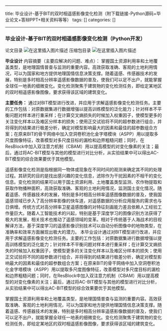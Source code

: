 
--- 
title:  毕业设计-基于BIT的双时相遥感影像变化检测（附下载链接-Python源码+毕业论文+答辩PPT+相关资料等等） 
tags: []
categories: [] 

---
### 毕业设计-基于BIT的双时相遥感影像变化检测（Python开发）

 论文目录 <img src="https://img-blog.csdnimg.cn/210eb3dfb652470680c2799350e14560.png" alt="在这里插入图片描述"> 压缩包目录 <img src="https://img-blog.csdnimg.cn/46aa32eed7c5492a92a1ad978229f322.png" alt="在这里插入图片描述">

**毕业设计** 内容摘要（主要应解决的问题、难点）： 掌握国土资源利用率和土地覆盖类型，是地理国情普查与监测的重要内容。高效获取准确、客观的土地利用情况，可以为国家和地方提供地理国情信息决策支撑。随着遥感、传感器技术的发展，特别是多时相高分辨率遥感影像数据的普及，使我们可以足不出户，就能掌握全球任一地表的细微变化。变化检测聚焦于建筑物的变化检测任务，即给定某地区的双时相遥感影像图像，要求获得该区域的建筑变化。

**主要任务：** 通过对BIT模型进行改进，并应用于求解遥感影像变化检测任务。主要的工作包括：对原数据集进行数据增强以提高训练模型的泛化能力；针对样本不平衡问题对样本进行重采样；在计算交叉熵损失的时候加入权重因子，使模型更多的关注变化样本以及难区分样本的损失；使用正交试验将不同的超参数进行组合，并将得到的结果进行极差分析，确定对模型影响最大的因素和最佳的超参数组合方案；在原来BIT的骨干网络中加入空洞卷积池化金字塔模块（ASPP）用以提取多尺度图像特征，改善模型对多尺度目标的漏检和边界粗糙问题；同时，在ResBlock中加入双注意力机制（CBAM）用以提高模型的对变化像素的关注；最后，通过将AC-BIT模型与其他的模型进行对比分析，从实验结果中可以得出AC-BIT模型的综合效果要优于其他模型。

遥感影像变化检测是指根据同一物体或现象在不同时间的观测来确定其不同的处理过程。其研究的目的是找出感兴趣的变化信息，滤除作为干扰因素的不相干的变化信息。变化检测的结果可以用于国土资源利用、土地覆盖类型监测、农作物提取和获取作物播种面积，高效获取准确、客观的土地利用情况，监测国土变化情况。随着遥感、传感器技术的发展，特别是多时相高分辨率遥感图像数据的普及，使我国遥感领域已步入了高分辨率影像的快车道，对遥感数据的分析应用服务的需求也与日俱增。传统方式对高分辨率卫星遥感图像的对特征刻画能力差且依赖人工经验工作量巨大。随着人工智能技术的兴起，特别是基于深度学习的图像识别方法获得了极大的发展，相关技术也推动了遥感领域的变革。相对于传统基于人海战术的目视解译方法，基于深度学习的遥感影像识别技术可以自动分析图像中的地物类型，在准确率和效率方面展现出极大的潜力。 本毕业设计通过对BIT模型进行改进，并应用于求解遥感影像变化检测任务。主要的工作包括：对原数据集进行数据增强以提高训练模型的泛化能力；针对样本不平衡问题对样本进行重采样；在计算交叉熵损失的时候加入权重因子，使模型更多的关注变化样本以及难区分样本的损失；使用正交试验将不同的超参数进行组合，并将得到的结果进行极差分析，确定对模型影响最大的因素和最佳的超参数组合方案；在原来BIT的骨干网络中加入空洞卷积池化金字塔模块（ASPP）用以提取多尺度图像特征，改善模型对多尺度目标的漏检和边界粗糙问题；同时，在ResBlock中加入双注意力机制（CBAM）用以提高模型的对变化像素的关注；最后，通过将AC-BIT模型与其他的模型进行对比分析，从实验结果中可以得出AC-BIT模型的综合效果要优于其他模型。

掌握国土资源利用率和土地覆盖类型，是地理国情普查与监测的重要内容。高效获取准确、客观的土地利用情况，可以为国家和地方提供地理国情信息决策支撑。随着遥感、传感器技术的发展，特别是多时相高分辨率遥感影像数据的普及，使我们可以足不出户，就能掌握全球任一地表的细微变化。变化检测聚焦于建筑物的变化检测任务，即给定某地区的双时相遥感影像图像，要求获得该区域的建筑变化。


